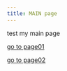 ```yaml
---
title: MAIN page
---
```


test my main page

[go to page01](https://thsieh4.github.io/page01/)

[go to page02](https://thsieh4.github.io/page02.html)


<myxml>
   <meta charset="utf-8">
<!--    <title>my plot</title> -->
   
   <link rel="stylesheet" href="https://cdn.pydata.org/bokeh/release/bokeh-0.12.10.min.css" type="text/css" />
   <script type="text/javascript" src="https://cdn.pydata.org/bokeh/release/bokeh-0.12.10.min.js"></script>
   <script type="text/javascript">
      Bokeh.set_log_level("info");
   </script>
   
   <style>
          html {
            width: 100%;
            height: 100%;
          }
          body {
            width: 50%;
            height: 100%;
            margin: auto;
          }
   </style>
   
   <div class="bk-root">
      <div class="bk-plotdiv" id="80455f7d-4b49-43a2-9799-374cfd70749c"></div>
   </div>
   
   <script type="text/javascript">
            (function() {
          var fn = function() {
            Bokeh.safely(function() {
              (function(root) {
                function embed_document(root) {
                  var docs_json = {"86b26458-cbb8-45b4-b284-c01905206f8f":{"roots":{"references":[{"attributes":{},"id":"1e98ad1d-2c19-478c-b70a-10dc91dafd26","type":"BasicTickFormatter"},{"attributes":{"data_source":{"id":"ec963cba-2775-44a9-8342-2aa8b7da019b","type":"ColumnDataSource"},"glyph":{"id":"8ad6a639-93f0-4802-9ad4-14a2109a253e","type":"Circle"},"hover_glyph":null,"muted_glyph":null,"nonselection_glyph":{"id":"08ebf1f5-f952-48d6-8f0a-c4470adff134","type":"Circle"},"selection_glyph":null,"view":{"id":"286155eb-9aab-4182-b996-32f3c9f93af3","type":"CDSView"}},"id":"97f89401-2c21-431c-ad3b-d844d5df135e","type":"GlyphRenderer"},{"attributes":{"fill_alpha":{"value":0.1},"fill_color":{"value":"#1f77b4"},"line_alpha":{"value":0.1},"line_color":{"value":"#1f77b4"},"x":{"field":"x"},"y":{"field":"y"}},"id":"08ebf1f5-f952-48d6-8f0a-c4470adff134","type":"Circle"},{"attributes":{"callback":null},"id":"e8c96ad7-7d77-4a2d-b79d-7a52e74a22ee","type":"DataRange1d"},{"attributes":{},"id":"4da50be3-c97b-4024-8a37-969e47a24af6","type":"PanTool"},{"attributes":{"fill_color":{"value":"#1f77b4"},"line_color":{"value":"#1f77b4"},"x":{"field":"x"},"y":{"field":"y"}},"id":"8ad6a639-93f0-4802-9ad4-14a2109a253e","type":"Circle"},{"attributes":{},"id":"65112f3d-69b8-4d01-aa2c-fcb09784ae27","type":"WheelZoomTool"},{"attributes":{"formatter":{"id":"7afa5bce-e454-4140-a9f6-31da8ebcbf16","type":"BasicTickFormatter"},"plot":{"id":"8e20afee-434a-41fc-b664-2a610620fc80","subtype":"Figure","type":"Plot"},"ticker":{"id":"db3401f5-3985-494a-92e0-53f617d0f09f","type":"BasicTicker"}},"id":"dc436c04-dd12-4e1d-bf07-4c8453f36ab3","type":"LinearAxis"},{"attributes":{"overlay":{"id":"e40e6331-3247-4314-91fe-d30fac82e70a","type":"BoxAnnotation"}},"id":"5d8c256a-7a95-4eda-85aa-460de975f41e","type":"BoxZoomTool"},{"attributes":{},"id":"3d1fc43c-c481-4bf9-93ec-6f9958466b6f","type":"SaveTool"},{"attributes":{},"id":"ec7ececb-b152-42f4-aa66-923c590daad2","type":"LinearScale"},{"attributes":{"below":[{"id":"dc436c04-dd12-4e1d-bf07-4c8453f36ab3","type":"LinearAxis"}],"left":[{"id":"1cb555f4-3ba9-4778-90da-666f7f4845e3","type":"LinearAxis"}],"renderers":[{"id":"dc436c04-dd12-4e1d-bf07-4c8453f36ab3","type":"LinearAxis"},{"id":"39204f4a-2141-4fde-85c5-60a0150473a4","type":"Grid"},{"id":"1cb555f4-3ba9-4778-90da-666f7f4845e3","type":"LinearAxis"},{"id":"15db6934-4e63-4c3b-a3fc-8e9319e1f177","type":"Grid"},{"id":"e40e6331-3247-4314-91fe-d30fac82e70a","type":"BoxAnnotation"},{"id":"97f89401-2c21-431c-ad3b-d844d5df135e","type":"GlyphRenderer"}],"title":{"id":"3a471e23-cdbf-4548-be8c-bba39450dd54","type":"Title"},"toolbar":{"id":"14e74cd8-e770-419b-912c-7c98a3f4df3b","type":"Toolbar"},"x_range":{"id":"59a81933-2d53-4242-9ad8-a133a95060da","type":"DataRange1d"},"x_scale":{"id":"ec7ececb-b152-42f4-aa66-923c590daad2","type":"LinearScale"},"y_range":{"id":"e8c96ad7-7d77-4a2d-b79d-7a52e74a22ee","type":"DataRange1d"},"y_scale":{"id":"74d58d96-9bf0-4a8e-a862-88c00a67fa84","type":"LinearScale"}},"id":"8e20afee-434a-41fc-b664-2a610620fc80","subtype":"Figure","type":"Plot"},{"attributes":{"source":{"id":"ec963cba-2775-44a9-8342-2aa8b7da019b","type":"ColumnDataSource"}},"id":"286155eb-9aab-4182-b996-32f3c9f93af3","type":"CDSView"},{"attributes":{},"id":"c9d97952-51e4-40c9-8e28-b91494350500","type":"ResetTool"},{"attributes":{"active_drag":"auto","active_inspect":"auto","active_scroll":"auto","active_tap":"auto","tools":[{"id":"4da50be3-c97b-4024-8a37-969e47a24af6","type":"PanTool"},{"id":"65112f3d-69b8-4d01-aa2c-fcb09784ae27","type":"WheelZoomTool"},{"id":"5d8c256a-7a95-4eda-85aa-460de975f41e","type":"BoxZoomTool"},{"id":"3d1fc43c-c481-4bf9-93ec-6f9958466b6f","type":"SaveTool"},{"id":"c9d97952-51e4-40c9-8e28-b91494350500","type":"ResetTool"},{"id":"6159ebf8-900a-4190-a115-bd4546cb8748","type":"HelpTool"}]},"id":"14e74cd8-e770-419b-912c-7c98a3f4df3b","type":"Toolbar"},{"attributes":{},"id":"6159ebf8-900a-4190-a115-bd4546cb8748","type":"HelpTool"},{"attributes":{"callback":null},"id":"59a81933-2d53-4242-9ad8-a133a95060da","type":"DataRange1d"},{"attributes":{"plot":null,"text":""},"id":"3a471e23-cdbf-4548-be8c-bba39450dd54","type":"Title"},{"attributes":{},"id":"7afa5bce-e454-4140-a9f6-31da8ebcbf16","type":"BasicTickFormatter"},{"attributes":{"callback":null,"column_names":["x","y"],"data":{"x":[1,2],"y":[3,4]}},"id":"ec963cba-2775-44a9-8342-2aa8b7da019b","type":"ColumnDataSource"},{"attributes":{},"id":"db3401f5-3985-494a-92e0-53f617d0f09f","type":"BasicTicker"},{"attributes":{"plot":{"id":"8e20afee-434a-41fc-b664-2a610620fc80","subtype":"Figure","type":"Plot"},"ticker":{"id":"db3401f5-3985-494a-92e0-53f617d0f09f","type":"BasicTicker"}},"id":"39204f4a-2141-4fde-85c5-60a0150473a4","type":"Grid"},{"attributes":{},"id":"74d58d96-9bf0-4a8e-a862-88c00a67fa84","type":"LinearScale"},{"attributes":{"formatter":{"id":"1e98ad1d-2c19-478c-b70a-10dc91dafd26","type":"BasicTickFormatter"},"plot":{"id":"8e20afee-434a-41fc-b664-2a610620fc80","subtype":"Figure","type":"Plot"},"ticker":{"id":"3f6eb753-1f31-4b52-b7fd-e5f3fb443e4e","type":"BasicTicker"}},"id":"1cb555f4-3ba9-4778-90da-666f7f4845e3","type":"LinearAxis"},{"attributes":{},"id":"3f6eb753-1f31-4b52-b7fd-e5f3fb443e4e","type":"BasicTicker"},{"attributes":{"dimension":1,"plot":{"id":"8e20afee-434a-41fc-b664-2a610620fc80","subtype":"Figure","type":"Plot"},"ticker":{"id":"3f6eb753-1f31-4b52-b7fd-e5f3fb443e4e","type":"BasicTicker"}},"id":"15db6934-4e63-4c3b-a3fc-8e9319e1f177","type":"Grid"},{"attributes":{"bottom_units":"screen","fill_alpha":{"value":0.5},"fill_color":{"value":"lightgrey"},"left_units":"screen","level":"overlay","line_alpha":{"value":1.0},"line_color":{"value":"black"},"line_dash":[4,4],"line_width":{"value":2},"plot":null,"render_mode":"css","right_units":"screen","top_units":"screen"},"id":"e40e6331-3247-4314-91fe-d30fac82e70a","type":"BoxAnnotation"}],"root_ids":["8e20afee-434a-41fc-b664-2a610620fc80"]},"title":"Bokeh Application","version":"0.12.10"}};
                  var render_items = [{"docid":"86b26458-cbb8-45b4-b284-c01905206f8f","elementid":"80455f7d-4b49-43a2-9799-374cfd70749c","modelid":"8e20afee-434a-41fc-b664-2a610620fc80"}];
                  root.Bokeh.embed.embed_items(docs_json, render_items);
                }
                if (root.Bokeh !== undefined) {
                  embed_document(root);
                } else {
                  var attempts = 0;
                  var timer = setInterval(function(root) {
                    if (root.Bokeh !== undefined) {
                      embed_document(root);
                      clearInterval(timer);
                    }
                    attempts++;
                    if (attempts > 100) {
                      console.log("Bokeh: ERROR: Unable to embed document because BokehJS library is missing")
                      clearInterval(timer);
                    }
                  }, 10, root)
                }
              })(window);
            });
          };
          if (document.readyState != "loading") fn();
          else document.addEventListener("DOMContentLoaded", fn);
        })();
        
   </script>
</myxml>

